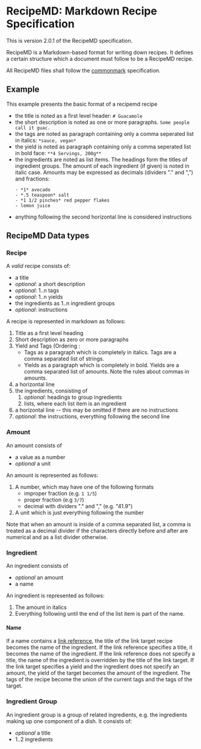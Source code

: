 # RecipeMD: Markdown Recipe Specification

This is version 2.0.1 of the RecipeMD specification.

RecipeMD is a Markdown-based format for writing down recipes. It
defines a certain structure which a document must follow to be a
RecipeMD recipe.

All RecipeMD files shall follow the [commonmark] specification.

[commonmark]: https://commonmark.org

## Example

This example presents the basic format of a recipemd recipe

- the title is noted as a first level header:
  ```# Guacamole```
- the short description is noted as one or more paragraphs.
  ```Some people call it guac.```
- the tags are noted as paragraph containing only a comma seperated
  list in italics:
   ```*sauce, vegan*```
- the yield is noted as paragraph containing only a comma seperated
  list in bold face:
  ```**4 Servings, 200g**```
- the ingredients are noted as list items. The headings form the
  titles of ingredient groups. The amount of each ingredient (if given)
  is noted in italic case. Amounts may be expressed as decimals
  (dividers "." and ",") and fractions:
    ```
    - *1* avocado
    - *.5 teaspoon* salt
    - *1 1/2 pinches* red pepper flakes
    - lemon juice
    ```
- anything following the second horizontal line is considered instructions

## RecipeMD Data types

### Recipe

A *valid* recipe consists of:

- a title
- *optional*: a short description
- *optional*: 1..n tags
- *optional*: 1..n yields
- the ingredients as 1..n ingredient groups
- *optional*: instructions

A recipe is represented in markdown as follows:

1. Title as a first level heading
2. Short description as zero or more paragraphs
3. Yield and Tags (Ordering :
    - Tags as a paragraph which is completely in italics. Tags are a
      comma separated list of strings.
    - Yields as a paragraph which is completely in bold. Yields are a
      comma separated list of amounts. Note the rules about commas in
      amounts.
5. a horizontal line
6. the ingredients, consisting of
    1. *optional*: headings to group ingredients
    2. lists, where each list item is an ingredient
7. a horizontal line -- this may be omitted if there are no instructions
8. *optional*: the instructions, everything following the second line

### Amount

An amount consists of

- a value as a number
- *optional* a unit

An amount is represented as follows:

1. A number, which may have one of the following formats
    - improper fraction (e.g. `1 1/5`)
    - proper fraction (e.g `3/7`)
    - decimal with dividers "." and "," (e.g. "41.9")
2. A unit which is just everything following the number

Note that when an amount is inside of a comma separated list, a comma
is treated as a decimal divider if the characters directly before and
after are numerical and as a list divider otherwise.

### Ingredient

An ingredient consists of

- *optional* an amount
- a name

An ingredient is represented as follows:

1. The amount in italics
2. Everything following until the end of the list item is part of the name.

#### Name

If a name contains a [link reference](https://spec.commonmark.org/0.28/#link-reference-definitions), the title of the link target recipe becomes the name of the ingredient.
If the link reference specifies a title, it becomes the name of the ingredient.
If the link reference does not specify a title, the name of the ingredient is overridden by the title of the link target.
If the link target specifies a yield and the ingredient does not specify an amount, the yield of the target becomes the amount of the ingredient.
The tags of the recipe become the union of the current tags and the tags of the target.

### Ingredient Group

An ingredient group is a group of related ingredients, e.g. the
ingredients making up one component of a dish. It consists of:

- *optional* a title
- 1..2 ingredients





